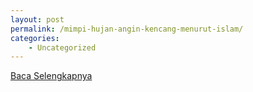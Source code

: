 ```yaml
---
layout: post
permalink: /mimpi-hujan-angin-kencang-menurut-islam/
categories:
    - Uncategorized
---
```


[Baca Selengkapnya](/01)